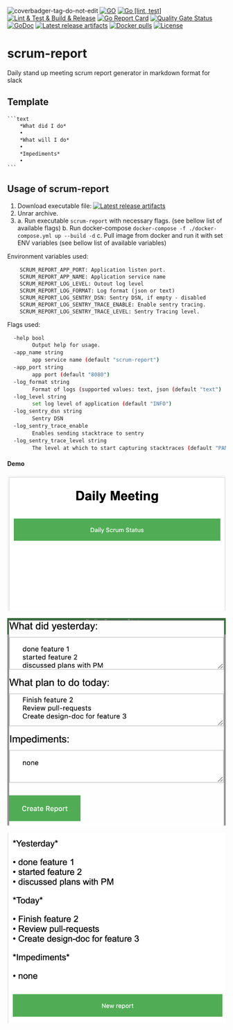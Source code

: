 ![coverbadger-tag-do-not-edit](https://img.shields.io/badge/coverage-8.33%25-brightgreen?longCache=true&style=flat)
[![GO](https://img.shields.io/github/go-mod/go-version/oleg-balunenko/scrum-report)](https://golang.org/doc/devel/release.html)
[![Go [lint, test]](https://github.com/obalunenko/scrum-report/actions/workflows/go.yml/badge.svg)](https://github.com/obalunenko/scrum-report/actions/workflows/go.yml)
[![Lint & Test & Build & Release](https://github.com/obalunenko/scrum-report/actions/workflows/release.yml/badge.svg)](https://github.com/obalunenko/scrum-report/actions/workflows/release.yml)
[![Go Report Card](https://goreportcard.com/badge/github.com/obalunenko/scrum-report)](https://goreportcard.com/report/github.com/obalunenko/scrum-report)
[![Quality Gate Status](https://sonarcloud.io/api/project_badges/measure?project=oleg-balunenko_scrum-report&metric=alert_status)](https://sonarcloud.io/dashboard?id=oleg-balunenko_scrum-report)
[![GoDoc](https://godoc.org/github.com/obalunenko/scrum-report?status.svg)](https://godoc.org/github.com/obalunenko/scrum-report)
[![Latest release artifacts](https://img.shields.io/github/v/release/obalunenko/scrum-report)](https://github.com/obalunenko/scrum-report/releases/latest)
[![Docker pulls](https://img.shields.io/docker/pulls/olegbalunenko/scrum-report)](https://hub.docker.com/r/olegbalunenko/scrum-report)
[![License](https://img.shields.io/github/license/obalunenko/scrum-report)](/LICENSE)

# scrum-report


Daily stand up meeting scrum report generator in markdown format for slack

## Template

    ```text
        *What did I do*
        •
        *What will I do*
        •
        *Impediments*
        •
    ```

## Usage of scrum-report

1. Download executable file: [![Latest release artifacts](https://img.shields.io/github/v/release/obalunenko/scrum-report)](https://github.com/obalunenko/scrum-report/releases/latest)
2. Unrar archive.
3. a. Run executable `scrum-report` with necessary flags. (see bellow list of available flags)
   b. Run docker-compose `docker-compose -f ./docker-compose.yml up --build -d`
   c. Pull image from docker and run it with set ENV variables (see bellow list of available variables)

Environment variables used:

```env
    SCRUM_REPORT_APP_PORT: Application listen port.
    SCRUM_REPORT_APP_NAME: Application service name
    SCRUM_REPORT_LOG_LEVEL: Outout log level
    SCRUM_REPORT_LOG_FORMAT: Log format (json or text)
    SCRUM_REPORT_LOG_SENTRY_DSN: Sentry DSN, if empty - disabled
    SCRUM_REPORT_LOG_SENTRY_TRACE_ENABLE: Enable sentry tracing.
    SCRUM_REPORT_LOG_SENTRY_TRACE_LEVEL: Sentry Tracing level.
```

Flags used:

```bash
  -help bool
        Output help for usage.
  -app_name string
    	app service name (default "scrum-report")
  -app_port string
    	app port (default "8080")
  -log_format string
    	Format of logs (supported values: text, json (default "text")
  -log_level string
    	set log level of application (default "INFO")
  -log_sentry_dsn string
    	Sentry DSN
  -log_sentry_trace_enable
    	Enables sending stacktrace to sentry
  -log_sentry_trace_level string
    	The level at which to start capturing stacktraces (default "PANIC")
```

#### Demo

![first step](.github/images/img1.png)

![first step](.github/images/img2.png)

![first step](.github/images/img3.png)
